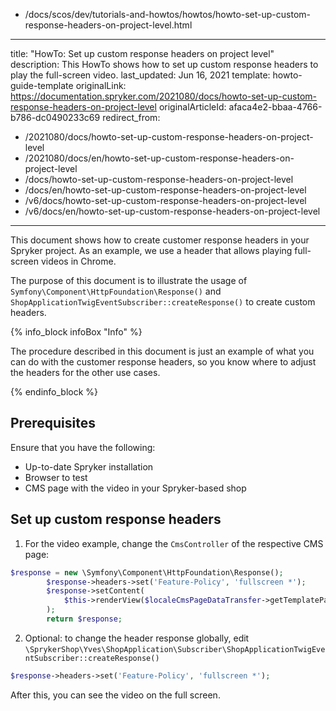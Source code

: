   - /docs/scos/dev/tutorials-and-howtos/howtos/howto-set-up-custom-response-headers-on-project-level.html
---
title: "HowTo: Set up custom response headers on project level"
description: This HowTo shows how to set up custom response headers to play the full-screen video.
last_updated: Jun 16, 2021
template: howto-guide-template
originalLink: https://documentation.spryker.com/2021080/docs/howto-set-up-custom-response-headers-on-project-level
originalArticleId: afaca4e2-bbaa-4766-b786-dc0490233c69
redirect_from:
  - /2021080/docs/howto-set-up-custom-response-headers-on-project-level
  - /2021080/docs/en/howto-set-up-custom-response-headers-on-project-level
  - /docs/howto-set-up-custom-response-headers-on-project-level
  - /docs/en/howto-set-up-custom-response-headers-on-project-level
  - /v6/docs/howto-set-up-custom-response-headers-on-project-level
  - /v6/docs/en/howto-set-up-custom-response-headers-on-project-level
---

This document shows how to create customer response headers in your Spryker project. As an example, we use a header that allows playing full-screen videos in Chrome.

The purpose of this document is to illustrate the usage of `Symfony\Component\HttpFoundation\Response()` and `ShopApplicationTwigEventSubscriber::createResponse()` to create custom headers.

{% info_block infoBox "Info" %}

The procedure described in this document is just an example of what you can do with the customer response headers, so you know where to adjust the headers for the other use cases.

{% endinfo_block %}

## Prerequisites

Ensure that you have the following:
* Up-to-date Spryker installation
* Browser to test
* CMS page with the video in your Spryker-based shop

## Set up custom response headers

1. For the video example, change the `CmsController` of the respective CMS page:

```php
$response = new \Symfony\Component\HttpFoundation\Response();
        $response->headers->set('Feature-Policy', 'fullscreen *');
        $response->setContent(
            $this->renderView($localeCmsPageDataTransfer->getTemplatePath(), $viewData)
        );
        return $response;
```

2. Optional: to change the header response globally, edit `\SprykerShop\Yves\ShopApplication\Subscriber\ShopApplicationTwigEventSubscriber::createResponse()`

```php
$response->headers->set('Feature-Policy', 'fullscreen *');
```

After this, you can see the video on the full screen.
